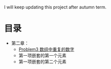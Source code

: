 I will keep updating this project after autumn term.
# 目录
- 第二章：
    - [Problem3 数组中重复的数字]()
    - 第一项嵌套的第一个元素
    - 第一项嵌套的第二个元素


